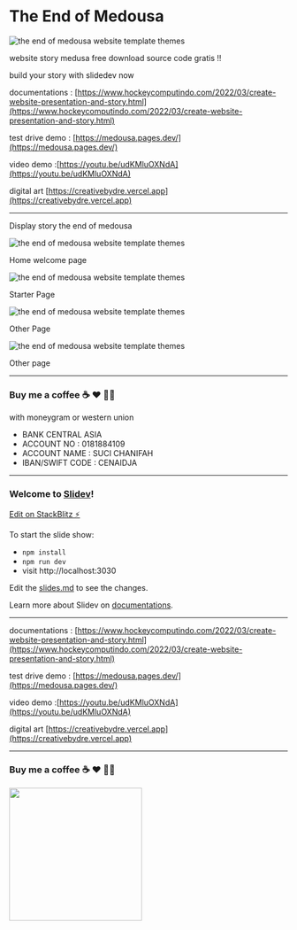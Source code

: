 # The End of Medousa

![the end of medousa website template themes](https://blogger.googleusercontent.com/img/a/AVvXsEguDFTCavZFqE45Qdz7K5oYvnwGpvPWJ75xhHMqRMemPlHQmkqYmgFvyV7pgp2o87BuuNFWdNh1p68Y1sy8wIjt1GDjizTTmA1Obizv32AREoGCWrcYfpFGviWyIFZDY6iLAMsm2Is1HNj6xYGnry8xY-ozTpAhhjUh8eRQm8sIwhn3J79rILaHHvAcEw=s2048)

website story medusa free download source code gratis !!

build your story with slidedev now

documentations : [https://www.hockeycomputindo.com/2022/03/create-website-presentation-and-story.html](https://www.hockeycomputindo.com/2022/03/create-website-presentation-and-story.html)

test drive demo : [https://medousa.pages.dev/](https://medousa.pages.dev/)

video demo :[https://youtu.be/udKMluOXNdA](https://youtu.be/udKMluOXNdA)


digital art [https://creativebydre.vercel.app](https://creativebydre.vercel.app)


-------

Display story the end of medousa

![the end of medousa website template themes](https://blogger.googleusercontent.com/img/a/AVvXsEjQQEFr4K_Wbcq0Kn3uHKJF1QmfcpZcDmtexXlYFBG7W7Q3q_W_Mz5gzv82tPtZo5u_HDPoEmg06AVoIKhyMWQaeUfFgzP1ESSQSwELWIkr2Qwgi0cQErBjpvo_odVrYlT1v9iUfdnQ9f7Aw2mIoeTmnWH0bGgB7uHt8kEEf0eb1B9Gc38UG5w4OsU9CQ=s1366)

Home welcome page


![the end of medousa website template themes](https://blogger.googleusercontent.com/img/a/AVvXsEhK_bRUQLG6KtJr5ypJIBTF9xuu0-SrVaSLmsllbMaulet_ElHRZwFhjAJPSSIUxyVeL9VJm_t3RkSl0PDWaeywN0MDHvEteskW51Itlr4UGVX99ATxrPT5hN47eMnkwCHRAQ8MxRxFDQ_DrKeprnMVSDXGlDo8f9adZE4U01h6TYI4Z8C5cnpf_baj6w=s1366)

Starter Page


![the end of medousa website template themes](https://blogger.googleusercontent.com/img/a/AVvXsEiZgUsXrF6EQ1krB_1UAiqQflGdSH0RGAKnRPWeRIv7sue-h0tbliKNuGjDktmoF384nXsuZyeB8kgrc7g17KnQaPo2iIHtNapgmjw8OYhOEeeZFCznuE8YDROLvM3pEaT7OSFEFpNFnbvM10-rrJ5vammTgHkvABFatK0uUXviF5LxCi7lkwCzGYdWmw=s1366)

Other Page


![the end of medousa website template themes](https://blogger.googleusercontent.com/img/a/AVvXsEhSb7z9PfUngJwZkYRua-eNbiaaZ0gYhXfg88LV5ZZKowag8-A2PhztWYdYjs98DAkYN6tgDtnenYtswFTc1IJkPEg6Pnw098Dabpy57MM6xDVnTdI3Q7dIe9uBFDRFNnZpWYJULlcTFtUUPfIyr7voPTgE--jLq-TiEDZE3kNWm6e6S_QLpwYIC2DNUw=s1366)

Other page

------


### Buy me a coffee ☕️ ❤️  ✌🏻 

with moneygram or western union

+ BANK CENTRAL ASIA
+ ACCOUNT NO : 0181884109
+ ACCOUNT NAME : SUCI CHANIFAH
+ IBAN/SWIFT CODE : CENAIDJA

----------------


### Welcome to [Slidev](https://github.com/slidevjs/slidev)!

[Edit on StackBlitz ⚡️](https://stackblitz.com/edit/medusa)

To start the slide show:

- `npm install`
- `npm run dev`
- visit http://localhost:3030

Edit the [slides.md](./slides.md) to see the changes.

Learn more about Slidev on [documentations](https://sli.dev/).

------


documentations : [https://www.hockeycomputindo.com/2022/03/create-website-presentation-and-story.html](https://www.hockeycomputindo.com/2022/03/create-website-presentation-and-story.html)

test drive demo : [https://medousa.pages.dev/](https://medousa.pages.dev/)

video demo :[https://youtu.be/udKMluOXNdA](https://youtu.be/udKMluOXNdA)


digital art [https://creativebydre.vercel.app](https://creativebydre.vercel.app)


------

### Buy me a coffee ☕️ ❤️  ✌🏻 

<a href="https://www.buymeacoffee.com/axcora"><img width="240" src="https://blogger.googleusercontent.com/img/b/R29vZ2xl/AVvXsEgIA9HMwkK8kr7uRwVNxnhXsLQsJHxQQYVSzqCAaK58OpJOiTlzbIX7eEwS_VpJ3oEG-xrmVEl2WKqGvB_o-KjyBGTbbjFHM_bN2Jce9g3FTnt2ZJViwcvB9DHPOKPEMCl7jTQRVWKPw_ETloH7_CK8Xr09SSNNx22xnfGjViwdEsGtR-yGrLmr-JUGHA/s1090/bmc-button.png"/></a>
